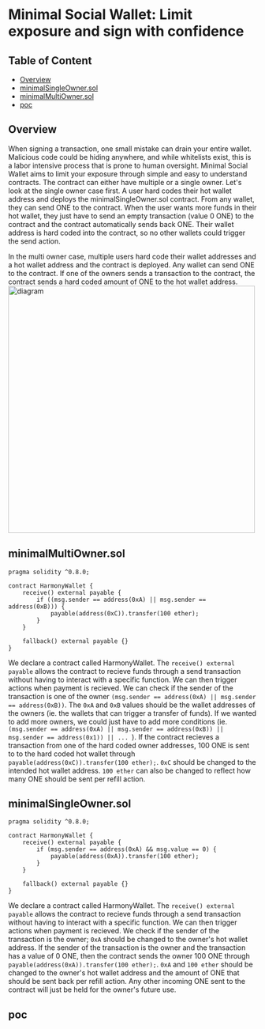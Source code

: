 # Minimal Social Wallet: Limit exposure and sign with confidence
## Table of Content
- [Overview](https://github.com/harmony-one/s/tree/main/s-msw#overview)
- [minimalSingleOwner.sol](https://github.com/harmony-one/s/tree/main/s-msw#minimalSingleOwner.sol)
- [minimalMultiOwner.sol](https://github.com/harmony-one/s/tree/main/s-msw#minimalMultiOwner.sol)
- [poc](https://github.com/harmony-one/s/tree/main/s-msw#poc.sol)

## Overview
When signing a transaction, one small mistake can drain your entire wallet. Malicious code could be hiding anywhere, and while whitelists exist, this is a labor intensive process that is prone to human oversight. Minimal Social Wallet aims to limit your exposure through simple and easy to understand contracts. The contract can either have multiple or a single owner. Let's look at the single owner case first. A user hard codes their hot wallet address and deploys the minimalSingleOwner.sol contract. From any wallet, they can send ONE to the contract. When the user wants more funds in their hot wallet, they just have to send an empty transaction (value 0 ONE) to the contract and the contract automatically sends back ONE. Their wallet address is hard coded into the contract, so no other wallets could trigger the send action. 

In the multi owner case, multiple users hard code their wallet addresses and a hot wallet address and the contract is deployed. Any wallet can send ONE to the contract. If one of the owners sends a transaction to the contract, the contract sends a hard coded amount of ONE to the hot wallet address. \
<img src="https://github.com/harmony-one/s/assets/18436006/fb771082-8c02-45c1-9f5b-62d611ae650a" alt="diagram" width="500"/>

## minimalMultiOwner.sol
```
pragma solidity ^0.8.0;

contract HarmonyWallet {
    receive() external payable {
        if ((msg.sender == address(0xA) || msg.sender == address(0xB))) {
            payable(address(0xC)).transfer(100 ether);
        }
    }

    fallback() external payable {}
}
```
We declare a contract called HarmonyWallet. The `receive() external payable` allows the contract to recieve funds through a send transaction without having to interact with a specific function. We can then trigger actions when payment is recieved. We can check if the sender of the transaction is one of the owner `(msg.sender == address(0xA) || msg.sender == address(0xB))`. The `0xA` and `0xB` values should be the wallet addresses of the owners (ie. the wallets that can trigger a transfer of funds). If we wanted to add more owners, we could just have to add more conditions (ie. `(msg.sender == address(0xA) || msg.sender == address(0xB)) || msg.sender == address(0x1)) || ... `). If the contract recieves a transaction from one of the hard coded owner addresses, 100 ONE is sent to to the hard coded hot wallet through `payable(address(0xC)).transfer(100 ether);`. `0xC` should be changed to the intended hot wallet address. `100 ether` can also be changed to reflect how many ONE should be sent per refill action. 

## minimalSingleOwner.sol
```
pragma solidity ^0.8.0;

contract HarmonyWallet {
    receive() external payable {
        if (msg.sender == address(0xA) && msg.value == 0) {
            payable(address(0xA)).transfer(100 ether);
        }
    }

    fallback() external payable {}
}
```
We declare a contract called HarmonyWallet. The `receive() external payable` allows the contract to recieve funds through a send transaction without having to interact with a specific function. We can then trigger actions when payment is recieved. We check if the sender of the transaction is the owner; `0xA` should be changed to the owner's hot wallet address. If the sender of the transaction is the owner and the transaction has a value of 0 ONE, then the contract sends the owner 100 ONE through `payable(address(0xA)).transfer(100 ether);`. `0xA` and `100 ether` should be changed to the owner's hot wallet address and the amount of ONE that should be sent back per refill action. Any other incoming ONE sent to the contract will just be held for the owner's future use. 
## poc

